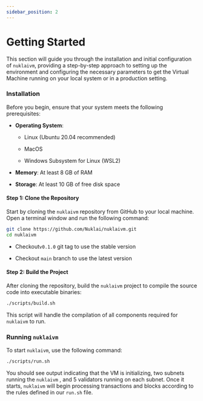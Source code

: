```yaml
---
sidebar_position: 2
---
```


# Getting Started

This section will guide you through the installation and initial configuration of `nuklaivm`, providing a step-by-step approach to setting up the environment and configuring the necessary parameters to get the Virtual Machine running on your local system or in a production setting.

### Installation

Before you begin, ensure that your system meets the following prerequisites:

-   **Operating System**:
    
    -   Linux (Ubuntu 20.04 recommended)
        
    -   MacOS
        
    -   Windows Subsystem for Linux (WSL2)
        
    
-   **Memory**: At least 8 GB of RAM
    
-   **Storage**: At least 10 GB of free disk space
    

#### Step 1: Clone the Repository

Start by cloning the `nuklaivm` repository from GitHub to your local machine. Open a terminal window and run the following command:

```sh
git clone https://github.com/Nuklai/nuklaivm.git
cd nuklaivm
```

-   Checkout`v0.1.0` git tag to use the stable version
    
-   Checkout `main` branch to use the latest version
    

#### Step 2: Build the Project

After cloning the repository, build the `nuklaivm` project to compile the source code into executable binaries:

```sh
./scripts/build.sh
```

This script will handle the compilation of all components required for `nuklaivm` to run.

### Running `nuklaivm`

To start `nuklaivm`, use the following command:

```sh
./scripts/run.sh
```

You should see output indicating that the VM is initializing, two subnets running the `nuklaivm` , and 5 validators running on each subnet. Once it starts, `nuklaivm` will begin processing transactions and blocks according to the rules defined in our `run.sh` file.
